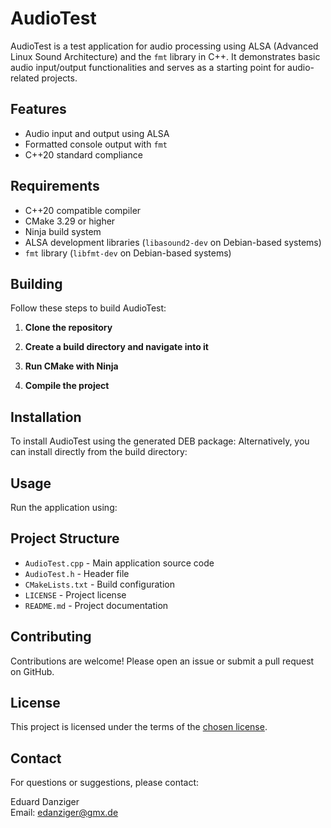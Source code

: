 # AudioTest

AudioTest is a test application for audio processing using ALSA (Advanced Linux Sound Architecture) and the `fmt` library in C++. It demonstrates basic audio input/output functionalities and serves as a starting point for audio-related projects.

## Features

- Audio input and output using ALSA
- Formatted console output with `fmt`
- C++20 standard compliance

## Requirements

- C++20 compatible compiler
- CMake 3.29 or higher
- Ninja build system
- ALSA development libraries (`libasound2-dev` on Debian-based systems)
- `fmt` library (`libfmt-dev` on Debian-based systems)

## Building

Follow these steps to build AudioTest:

1. **Clone the repository**
2. **Create a build directory and navigate into it**

3. **Run CMake with Ninja**
4. **Compile the project**
## Installation

To install AudioTest using the generated DEB package:
Alternatively, you can install directly from the build directory:
## Usage

Run the application using:
## Project Structure

- `AudioTest.cpp` - Main application source code
- `AudioTest.h` - Header file
- `CMakeLists.txt` - Build configuration
- `LICENSE` - Project license
- `README.md` - Project documentation

## Contributing

Contributions are welcome! Please open an issue or submit a pull request on GitHub.

## License

This project is licensed under the terms of the [chosen license](LICENSE).

## Contact

For questions or suggestions, please contact:

Eduard Danziger  
Email: [edanziger@gmx.de](mailto:edanziger@gmx.de)
